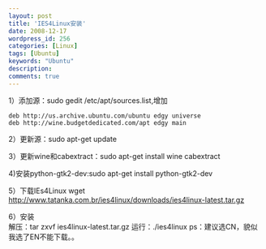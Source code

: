 ```yaml
---
layout: post
title: 'IES4Linux安装'
date: 2008-12-17
wordpress_id: 256
categories: [Linux]
tags: [Ubuntu]
keywords: "Ubuntu"
description: 
comments: true
---
```


1）添加源：sudo gedit /etc/apt/sources.list,增加

```
deb http://us.archive.ubuntu.com/ubuntu edgy universe  
deb http://wine.budgetdedicated.com/apt edgy main
```

2）更新源：sudo apt-get update

3）更新wine和cabextract：sudo apt-get install wine cabextract

4)安装python-gtk2-dev:sudo apt-get install python-gtk2-dev

5）下载IEs4Linux wget http://www.tatanka.com.br/ies4linux/downloads/ies4linux-latest.tar.gz

6）安装  
     解压：tar zxvf ies4linux-latest.tar.gz
     运行：./ies4linux
ps：建议选CN，貌似我选了EN不能下载。。